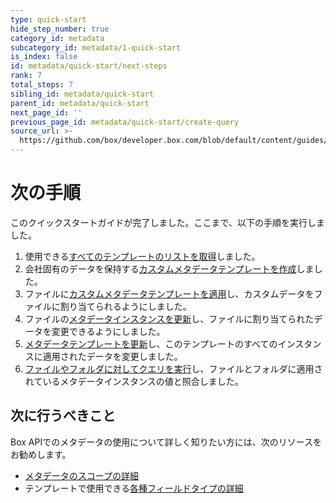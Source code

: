 ```yaml
---
type: quick-start
hide_step_number: true
category_id: metadata
subcategory_id: metadata/1-quick-start
is_index: false
id: metadata/quick-start/next-steps
rank: 7
total_steps: 7
sibling_id: metadata/quick-start
parent_id: metadata/quick-start
next_page_id: ''
previous_page_id: metadata/quick-start/create-query
source_url: >-
  https://github.com/box/developer.box.com/blob/default/content/guides/metadata/1-quick-start/7-next-steps.md
---
```

# 次の手順

このクイックスタートガイドが完了しました。ここまで、以下の手順を実行しました。

1. 使用できる[すべてのテンプレートのリストを取得](g://metadata/quick-start/list-all/)しました。
2. 会社固有のデータを保持する[カスタムメタデータテンプレートを作成](g://metadata/quick-start/create-template/)しました。
3. ファイルに[カスタムメタデータテンプレートを適用](g://metadata/quick-start/create-instance/)し、カスタムデータをファイルに割り当てられるようにしました。
4. ファイルの[メタデータインスタンスを更新](g://metadata/quick-start/update-instance/)し、ファイルに割り当てられたデータを変更できるようにしました。
5. [メタデータテンプレートを更新](g://metadata/quick-start/update-template/)し、このテンプレートのすべてのインスタンスに適用されたデータを変更しました。
6. [ファイルやフォルダに対してクエリを実行](g://metadata/quick-start/create-query/)し、ファイルとフォルダに適用されているメタデータインスタンスの値と照合しました。

## 次に行うべきこと

Box APIでのメタデータの使用について詳しく知りたい方には、次のリソースをお勧めします。

* [メタデータのスコープの詳細](g://metadata/scopes)
* テンプレートで使用できる[各種フィールドタイプの詳細](g://metadata/fields)
